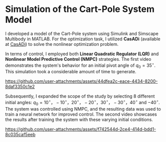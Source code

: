 # Simulation of the Cart-Pole System Model

I developed a model of the Cart-Pole system using Simulink and Simscape Multibody in MATLAB. For the optimization task, I utilized **CasADi** (available at [CasADi](https://web.casadi.org/)) to solve the nonlinear optimization problem.

In terms of control, I employed both **Linear Quadratic Regulator (LQR)** and **Nonlinear Model Predictive Control (NMPC)** strategies. The first video demonstrates the system's behavior for an initial pivot angle of $q_0 = 35^\circ$. This simulation took a considerable amount of time to generate.



https://github.com/user-attachments/assets/44dfea2c-eace-4434-8200-8daf3350c1e2

Subsequently, I expanded the scope of the study by selecting 8 different initial angles: $q_0 = 10^\circ， -10^\circ， 20^\circ，-20^\circ，30^\circ，-30^\circ，40^\circ$ and $-40^\circ$. The system was controlled using NMPC, and the resulting data was used to train a neural network for improved control. The second video showcases the results after training the system with these varying initial conditions.



https://github.com/user-attachments/assets/f742544d-2ce4-414d-bdd1-8c035caf5eeb

